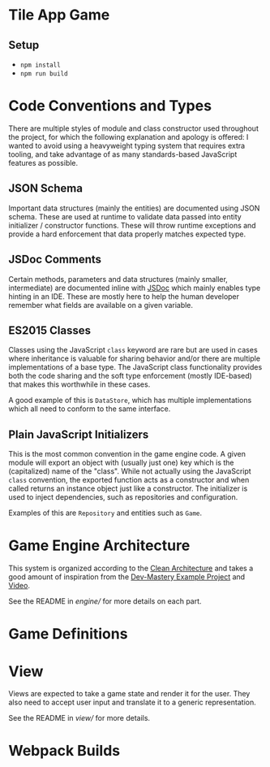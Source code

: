 # Tile App Game

## Setup

   * `npm install`
   * `npm run build`


# Code Conventions and Types   

There are multiple styles of module and class constructor used throughout the project,
for which the following explanation and apology is offered: I wanted to avoid using a
heavyweight typing system that requires extra tooling, and take advantage of as many
standards-based JavaScript features as possible.

## JSON Schema
Important data structures (mainly the entities) are documented using JSON schema. These
are used at runtime to validate data passed into entity initializer / constructor functions.
These will throw runtime exceptions and provide a hard enforcement that data properly
matches expected type.

## JSDoc Comments
Certain methods, parameters and data structures (mainly smaller, intermediate) are
documented inline with [JSDoc](https://jsdoc.app/) which mainly enables type hinting
in an IDE. These are mostly here to help the human developer remember what fields are
available on a given variable.

## ES2015 Classes
Classes using the JavaScript `class` keyword are rare but are used in cases where
inheritance is valuable for sharing behavior and/or there are multiple implementations
of a base type. The JavaScript class functionality provides both the code sharing and
the soft type enforcement (mostly IDE-based) that makes this worthwhile in these cases.

A good example of this is `DataStore`, which has multiple implementations which all need
to conform to the same interface.

## Plain JavaScript Initializers
This is the most common convention in the game engine code. A given module will export
an object with (usually just one) key which is the (capitalized) name of the "class".
While not actually using the JavaScript `class` convention, the exported function acts
as a constructor and when called returns an instance object just like a constructor. The
initializer is used to inject dependencies, such as repositories and configuration.

Examples of this are `Repository` and entities such as `Game`.


# Game Engine Architecture

This system is organized according to the 
[Clean Architecture](https://blog.cleancoder.com/uncle-bob/2012/08/13/the-clean-architecture.html)
and takes a good amount of inspiration from the [Dev-Mastery Example Project](https://github.com/dev-mastery/comments-api)
and [Video](https://www.youtube.com/watch?v=CnailTcJV_U). 

See the README in _engine/_ for more details on each part.


# Game Definitions


# View

Views are expected to take a game state and render it for the user. They also need
to accept user input and translate it to a generic representation.

See the README in _view/_ for more details.


# Webpack Builds